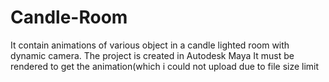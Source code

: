 # Candle-Room
It contain animations of various object in a candle lighted room with dynamic camera.
The project is created in Autodesk Maya
It must be rendered to get the animation(which i could not upload due to file size limit
